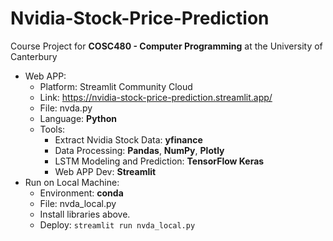 # Nvidia-Stock-Price-Prediction
Course Project for **COSC480 - Computer Programming** at the University of Canterbury
- Web APP:
  - Platform: Streamlit Community Cloud
  - Link: https://nvidia-stock-price-prediction.streamlit.app/
  - File: nvda.py
  - Language: **Python**
  - Tools:
    - Extract Nvidia Stock Data: **yfinance**
    - Data Processing: **Pandas**, **NumPy**, **Plotly**
    - LSTM Modeling and Prediction: **TensorFlow Keras**
    - Web APP Dev: **Streamlit**
- Run on Local Machine:
  - Environment: **conda**
  - File: nvda_local.py
  - Install libraries above.
  - Deploy: ```streamlit run nvda_local.py```
